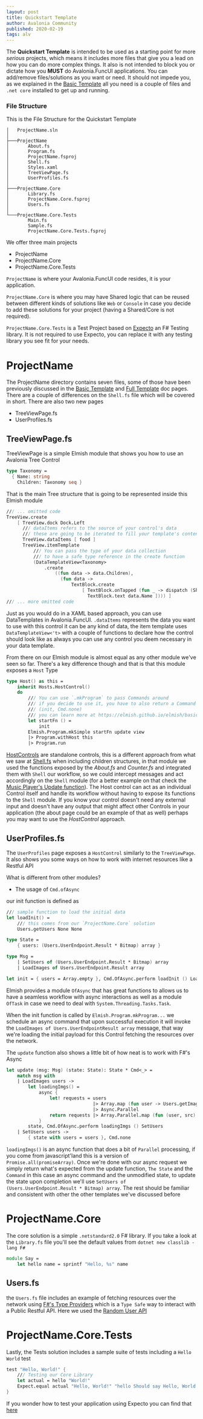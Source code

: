```yaml
---
layout: post
title: Quickstart Template
author: Avalonia Community
published: 2020-02-19
tags: alv
---
```


The **Quickstart Template** is intended to be used as a starting point for more *serious* projects, which means it includes more files that give you a lead on how you can do more complex things. It also is not intended to block you or dictate how you **MUST** do Avalonia.FuncUI applications. You can add/remove files/solutions as you want or need. It should not impede you, as we explained in the [Basic Template](./Basic-Template.html) all you need is a couple of files and `.net core` installed to get up and running.

### File Structure
This is the File Structure for the Quickstart Template
```
│   ProjectName.sln
│
├───ProjectName
│       About.fs
│       Program.fs
│       ProjectName.fsproj
│       Shell.fs
│       Styles.xaml
│       TreeViewPage.fs
│       UserProfiles.fs
│
├───ProjectName.Core
│       Library.fs
│       ProjectName.Core.fsproj
│       Users.fs
│
└───ProjectName.Core.Tests
        Main.fs
        Sample.fs
        ProjectName.Core.Tests.fsproj
```
We offer three main projects
- ProjectName
- ProjectName.Core
- ProjectName.Core.Tests

`ProjectName` is where your Avalonia.FuncUI code resides, it is your application. 

`ProjectName.Core` is where you may have Shared logic that can be reused between different kinds of solutions like `Web` or `Console` in case you decide to add these solutions for your project (having a Shared/Core is not required).

`ProjectName.Core.Tests` is a Test Project based on [Expecto](https://github.com/haf/expecto) an F# Testing library. It is not required to use Expecto, you can replace it with any testing library you see fit for your needs.

# ProjectName
The ProjectName directory contains seven files, some of those have been previously discussed in the [Basic Template](./Basic-Template.html) and [Full Template](./Full-Template.html) doc pages. There are a couple of differences on the `Shell.fs` file which will be covered in short. There are also two new pages

- TreeViewPage.fs
- UserProfiles.fs

## TreeViewPage.fs
TreeViewPage is a simple Elmish module that shows you how to use an Avalonia Tree Control
```fsharp
type Taxonomy =
  { Name: string
    Children: Taxonomy seq }
```
That is the main Tree structure that is going to be represented inside this Elmish module

```fsharp
/// ... omitted code
TreeView.create
    [ TreeView.dock Dock.Left
      /// dataItems refers to the source of your control's data
      /// these are going to be iterated to fill your template's contents
      TreeView.dataItems [ food ]
      TreeView.itemTemplate
          /// You can pass the type of your data collection
          /// to have a safe type reference in the create function
          (DataTemplateView<Taxonomy>
              .create
                  ((fun data -> data.Children),
                    (fun data ->
                        TextBlock.create
                            [ TextBlock.onTapped (fun _ -> dispatch (ShowDetail data))
                              TextBlock.text data.Name ]))) ]
/// ... more omitted code
```
Just as you would do in a XAML based approach, you can use DataTemplates in Avalonia.FuncUI.
`.dataItems` represents the data you want to use with this control it can be any kind of data, the item template uses `DataTemplateView<'t>` with a couple of functions to declare how the control should look like
as always you can use any control you deem necessary in your data template.

From there on our Elmish module is almost equal as any other module we've seen so far. There's a key difference though and that is that this module exposes a `Host` Type

```fsharp
type Host() as this =
    inherit Hosts.HostControl()
    do
        /// You can use `.mkProgram` to pass Commands around
        /// if you decide to use it, you have to also return a Command in the initFn
        /// (init, Cmd.none)
        /// you can learn more at https://elmish.github.io/elmish/basics.html
        let startFn () =
            init
        Elmish.Program.mkSimple startFn update view
        |> Program.withHost this
        |> Program.run
```
[HostControls](https://github.com/AvaloniaCommunity/Avalonia.FuncUI/blob/master/src/Avalonia.FuncUI/Components/Hosts.fs#L24) are standalone controls, this is a different approach from what we saw at [Shell.fs](./Full-Template.html#shellfs) when including children structures, in that module we used the functions exposed by the *About.fs* and *Counter.fs* and integrated them with `Shell` our workflow, so we could intercept messages and act accordingly on the `Shell` module (for a better example on that check the [Music Player's Update function](https://github.com/AvaloniaCommunity/Avalonia.FuncUI/blob/master/src/Examples/Examples.MusicPlayer/Shell.fs#L109)). The Host control can act as an individual Control itself and handle its workflow without having to expose its functions to the `Shell` module. If you know your control doesn't need any external input and doesn't have any output that might affect other Controls in your application (the about page could be an example of that as well) perhaps you may want to use the *HostControl* approach.

## UserProfiles.fs
The `UserProfiles` page exposes a `HostControl` similarly to the `TreeViewPage`. It also shows you some ways on how to work with internet resources like a Restful API

What is different from other modules? 
- The usage of `Cmd.ofAsync`

our init function is defined as 
```fsharp
/// sample function to load the initial data
let loadInit() =
    /// this comes from our `ProjectName.Core` solution
    Users.getUsers None None

type State =
    { users: (Users.UserEndpoint.Result * Bitmap) array }

type Msg =
    | SetUsers of (Users.UserEndpoint.Result * Bitmap) array
    | LoadImages of Users.UserEndpoint.Result array

let init = { users = Array.empty }, Cmd.OfAsync.perform loadInit () LoadImages
```
Elmish provides a module `OfAsync` that has great functions to allows us to have a seamless workflow with async interactions as well as a module `OfTask` in case we need to deal with `System.Threading.Tasks.Task`.

When the init function is called by `Elmish.Program.mkProgram...` we schedule an async command that upon successful execution it will invoke the `LoadImages of Users.UserEndpointResult array` message, that way we're loading the initial payload for this Control fetching the resources over the network.

The `update` function also shows a little bit of how neat is to work with F#'s Async

```fsharp
let update (msg: Msg) (state: State): State * Cmd<_> =
    match msg with
    | LoadImages users ->
        let loadingImgs() =
            async {
                let! requests = users
                                |> Array.map (fun user -> Users.getImageFromUrl user user.Picture.Large)
                                |> Async.Parallel
                return requests |> Array.Parallel.map (fun (user, src) -> user, new Bitmap(src))
            }
        state, Cmd.OfAsync.perform loadingImgs () SetUsers
    | SetUsers users ->
        { state with users = users }, Cmd.none
```
`loadingImgs()` is an async function that does a bit of `Parallel` processing, if you come from javascript'land this is a version of `Promise.all(promiseArray)`. Once we're done with our async request we simply return what's expected from the update function, `The State` and the `Command` in this case an async command and the unmodified state, to update the state upon completion we'll use `SetUsers of (Users.UserEndpoint.Result * Bitmap) array`. The rest should be familiar and consistent with other the other templates we've discussed before

# ProjectName.Core
The core solution is a simple `.netstandard2.0` F# library. If you take a look at the `Library.fs` file you'll see the default values from `dotnet new classlib -lang F#`
```fsharp
module Say =
    let hello name = sprintf "Hello, %s" name
```
## Users.fs
the `Users.fs` file includes an example of fetching resources over the network using [F#'s Type Providers](https://fsharp.github.io/FSharp.Data/) which is a `Type Safe` way to interact with a Public Restful API. Here we used the [Random User API](https://randomuser.me/)


# ProjectName.Core.Tests
Lastly, the Tests solution includes a sample suite of tests including a `Hello World` test
```fsharp
test "Hello, World!" {
    /// Testing our Core Library
    let actual = hello "World!"
    Expect.equal actual "Hello, World!" "hello Should say Hello, World!"
}
```
If you wonder how to test your application using Expecto you can find that [here](./Unit-Testing-Avalonia-FuncUI-Apps.html)


